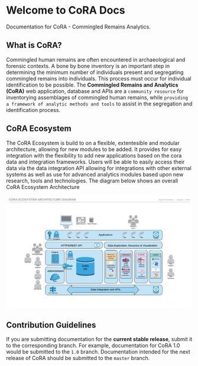 # Welcome to CoRA Docs

Documentation for CoRA - Commingled Remains Analytics. 

## What is CoRA?
Commingled human remains are often encountered in archaeological and forensic contexts. A bone by bone inventory is an important step in determining the minimum number of individuals present and segregating commingled remains into individuals. This process must occur for individual identification to be possible. The **Commingled Remains and Analytics (CoRA)** web application, database and APIs are a `community resource` for inventorying assemblages of commingled human remains, while `providing a framework of analytic methods and tools` to assist in the segregation and identification process.

## CoRA Ecosystem
The CoRA Ecosystem is build to on a flexible, extentesible and modular architecture, allowing for new modules to be added. It provides for easy integration with the flexibility to add new applications based on the cora data and integration frameworks. Users will be able to easily access their data via the data integration API allowing for integrations with other external systems as well as use for advanced analytics modules based upon new research, tools and technologies. The diagram below shows an overall CoRA Ecosystem Architecture

![CoRA Ecosystem Architecture](images/architecture/Cora-Ecosystem-Architecture-Diagram.png)

## Contribution Guidelines

If you are submitting documentation for the **current stable release**, submit it to the corresponding branch. For example, documentation for CoRA 1.0 would be submitted to the `1.0` branch. Documentation intended for the next release of CoRA should be submitted to the `master` branch.
